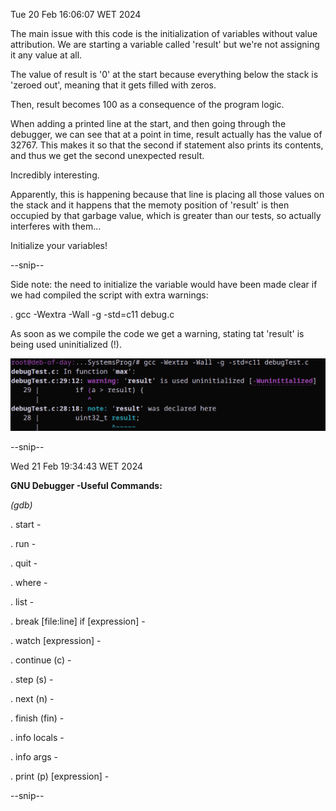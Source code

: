 Tue 20 Feb 16:06:07 WET 2024

The main issue with this code is the initialization of variables without
value attribution. We are starting a variable called 'result' but we're not
assigning it any value at all.

The value of result is '0' at the start because everything below the stack is
'zeroed out', meaning that it gets filled with zeros.

Then, result becomes 100 as a consequence of the program logic.

When adding a printed line at the start, and then going through the debugger, we can see that at a point in time, result actually has the value of 32767. This makes it so that the second if statement also prints its contents, and thus we get the second unexpected result.

Incredibly interesting.

Apparently, this is happening because that line is placing all those values on
the stack and it happens that the memoty position of 'result' is then occupied by that garbage value, which is greater than our tests, so actually interferes with them...

Initialize your variables!

--snip--

Side note: the need to initialize the variable would have been made clear if we had compiled the script with extra warnings:

. gcc -Wextra -Wall -g -std=c11 debug.c

As soon as we compile the code we get a warning, stating tat 'result' is being used uninitialized (!).

![Initialize your damn variables!](img/extraWarnings.png)

--snip--

Wed 21 Feb 19:34:43 WET 2024

**GNU Debugger -Useful Commands:**

*(gdb)*

. start -  

. run - 

. quit - 

. where - 

. list - 

. break [file:line] if [expression] - 

. watch [expression] - 

. continue (c) - 

. step (s) - 

. next (n) - 

. finish (fin) - 

. info locals - 

. info args - 

. print (p) [expression] - 

--snip--
